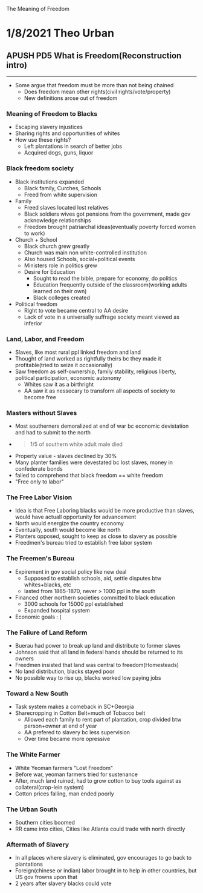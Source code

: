 The Meaning of Freedom

# 1/8/2021 Theo Urban
## APUSH PD5 What is Freedom(Reconstruction intro)
***
 - Some argue that freedom must be more than not being chained
	 - Does freedom mean other rights(civil rights/vote/property)
	 - New definitions arose out of freedom

### Meaning of Freedom to Blacks
 - Escaping slavery injustices
 - Sharing rights and opportunities of whites
 - How use these rights?
	 - Left plantations in search of better jobs
	 - Acquired dogs, guns, liquor

### Black freedom society
 - Black institutions expanded
	 - Black family, Curches, Schools
	 - Freed from white supervision
 - Family
	 - Freed slaves located lost relatives
	 - Black soldiers wives got pensions from the government, made gov acknowledge relationships
	 - Freedom brought patriarchal ideas(eventually poverty forced women to work)
 - Church + School
	 - Black church grew greatly
	 - Church was main non white-controlled institution
	 - Also housed Schools, social+political events
	 - Ministers role in politics grew
	 - Desire for Education
		 - Sought to read the bible, prepare for economy, do politics
		 - Education frequently outside of the classroom(working adults learned on their own)
		 - Black colleges created
 - Political freedom
	 - Right to vote became central to AA desire
	 - Lack of vote in a universally suffrage society meant viewed as inferior

### Land, Labor, and Freedom
 - Slaves, like most rural ppl linked freedom and land
 - Thought of land worked as rightfully theirs bc they made it profitable(tried to seize it occasionally)
 - Saw freedom as self-ownership, family stability, religious liberty, political participation, economic autonomy
	 - Whites saw it as a birthright
	 - AA saw it as nessecary to transform all aspects of society to become free

### Masters without Slaves
 - Most southerners demoralized at end of war bc economic devistation and had to submit to the north
 - >1/5 of southern white adult male died
 - Property value - slaves declined by 30%
 - Many planter families were devestated bc lost slaves, money in confederate bonds
 - failed to comprehend that black freedom == white freedom
 - "Free only to labor"

### The Free Labor Vision
 - Idea is that Free Laboring blacks would be more productive than slaves, would have actuall opportunity for advancement
 - North would energize the country economy
 - Eventually, south would become like north
 - Planters opposed, sought to keep as close to slavery as possible
 - Freedmen's bureau tried to establish free labor system

### The Freemen's Bureau
 - Expirement in gov social policy like new deal
	 - Supposed to establish schools, aid, settle disputes btw whites+blacks, etc
	 - lasted from 1865-1870, never > 1000 ppl in the south
 - Financed other northern societies committed to black education
	 - 3000 schools for 15000 ppl established
	 - Expanded hospital system 
 - Economic goals : (

### The Faliure of Land Reform
 - Buerau had power to break up land and distribute to  former slaves
 - Johnson said that all land in federal hands should be returned to its owners
 - Freedmen insisted that land was central to freedom(Homesteads)
 - No land distribution, blacks stayed poor
 - No possible way to rise up, blacks worked low paying jobs

### Toward a New South
 - Task system makes a comeback in SC+Georgia
 - Sharecropping in Cotton Belt+much of Tobacco belt
	 - Allowed each family to rent part of plantation, crop divided btw person+owner at end of year
	 - AA prefered to slavery bc less supervision
	 - Over time became more opressive

### The White Farmer
 - White Yeoman farmers "Lost Freedom"
 - Before war, yeoman farmers tried for sustenance
 - After, much land ruined, had to grow cotton to buy tools against as collateral(crop-lein system)
 - Cotton prices falling, man ended poorly

### The Urban South
 - Southern cities boomed
 - RR came into cities, Cities like Atlanta could trade with north directly

### Aftermath of Slavery
 - In all places where slavery is eliminated, gov encourages to go back to plantations
 - Foreign(chinese or indian) labor brought in to help in other countries, but US gov frowns upon that
 - 2 years after slavery blacks could vote
